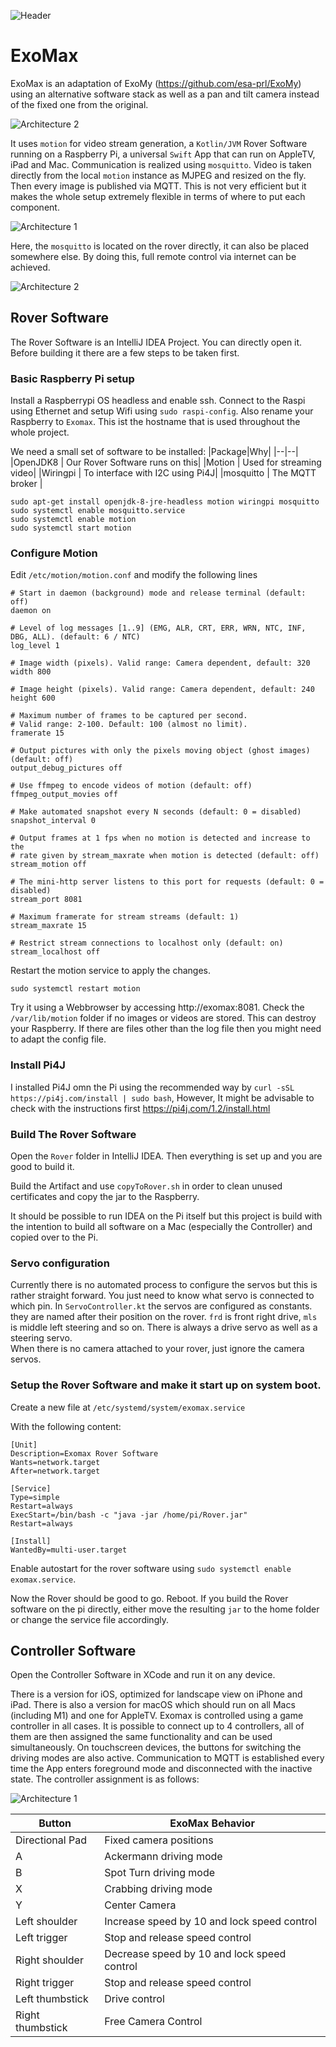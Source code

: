 ![Header](images/header.png)

# ExoMax

ExoMax is an adaptation of ExoMy (https://github.com/esa-prl/ExoMy) using an alternative software stack as well as a pan and tilt camera instead of the fixed one from the original.

![Architecture 2](images/exomax.png)

It uses `motion` for video stream generation, a `Kotlin/JVM` Rover Software running on a Raspberry Pi, a universal `Swift` App that can run on AppleTV, iPad and Mac.
Communication is realized using `mosquitto`. Video is taken directly from the local `motion` instance as MJPEG and resized on the fly. Then every image is published via MQTT. This is not very efficient but it makes the whole setup extremely flexible in terms of where to put each component.

![Architecture 1](images/arch_1.png)

Here, the `mosquitto` is located on the rover directly, it can also be placed somewhere else. By doing this, full remote control via internet can be achieved.

![Architecture 2](images/arch_2.png)


## Rover Software

The Rover Software is an IntelliJ IDEA Project. You can directly open it. Before building it there are a few steps to be taken first.

### Basic Raspberry Pi setup
Install a Raspberrypi OS headless and enable ssh. Connect to the Raspi using Ethernet and setup Wifi using `sudo raspi-config`. Also rename your Raspberry to `Exomax`. This ist the hostname that is used throughout the whole project.

We need a small set of software to be installed:
|Package|Why|
|--|--|
|OpenJDK8 | Our Rover Software runs on this|
|Motion | Used for streaming video|
|Wiringpi | To interface with I2C using Pi4J|
|mosquitto | The MQTT broker |

````
sudo apt-get install openjdk-8-jre-headless motion wiringpi mosquitto
sudo systemctl enable mosquitto.service
sudo systemctl enable motion
sudo systemctl start motion
````

### Configure Motion

Edit `/etc/motion/motion.conf` and modify the following lines
````
# Start in daemon (background) mode and release terminal (default: off)
daemon on

# Level of log messages [1..9] (EMG, ALR, CRT, ERR, WRN, NTC, INF, DBG, ALL). (default: 6 / NTC)
log_level 1

# Image width (pixels). Valid range: Camera dependent, default: 320
width 800

# Image height (pixels). Valid range: Camera dependent, default: 240
height 600

# Maximum number of frames to be captured per second.
# Valid range: 2-100. Default: 100 (almost no limit).
framerate 15

# Output pictures with only the pixels moving object (ghost images) (default: off)
output_debug_pictures off

# Use ffmpeg to encode videos of motion (default: off)
ffmpeg_output_movies off

# Make automated snapshot every N seconds (default: 0 = disabled)
snapshot_interval 0

# Output frames at 1 fps when no motion is detected and increase to the
# rate given by stream_maxrate when motion is detected (default: off)
stream_motion off

# The mini-http server listens to this port for requests (default: 0 = disabled)
stream_port 8081

# Maximum framerate for stream streams (default: 1)
stream_maxrate 15

# Restrict stream connections to localhost only (default: on)
stream_localhost off
````

Restart the motion service to apply the changes.

````
sudo systemctl restart motion
````

Try it using a Webbrowser by accessing http://exomax:8081.
Check the `/var/lib/motion` folder if no images or videos are stored. This can destroy your Raspberry. If there are files other than the log file then you might need to adapt the config file.

### Install Pi4J

I installed Pi4J omn the Pi using the recommended way by `curl -sSL https://pi4j.com/install | sudo bash`, However, It might be advisable to check with the instructions first https://pi4j.com/1.2/install.html

### Build The Rover Software
Open the `Rover` folder in IntelliJ IDEA. Then everything is set up and you are good to build it.

Build the Artifact and use `copyToRover.sh` in order to clean unused certificates and copy the jar to the Raspberry.

It should be possible to run IDEA on the Pi itself but this project is build with the intention to build all software on a Mac (especially the Controller) and copied over to the Pi.

### Servo configuration
Currently there is no automated process to configure the servos but this is rather straight forward. You just need to know what servo is connected to which pin. In `ServoController.kt` the servos are configured as constants. they are named after their position on the rover. `frd` is front right drive, `mls` is middle left steering and so on. There is always a drive servo as well as a steering servo.  
When there is no camera attached to your rover, just ignore the camera servos.


### Setup the Rover Software and make it start up on system boot.

Create a new file at `/etc/systemd/system/exomax.service`

With the following content:

````
[Unit]
Description=Exomax Rover Software
Wants=network.target
After=network.target

[Service]
Type=simple
Restart=always
ExecStart=/bin/bash -c "java -jar /home/pi/Rover.jar"
Restart=always

[Install]
WantedBy=multi-user.target
````

Enable autostart for the rover software using `sudo systemctl enable exomax.service`.

Now the Rover should be good to go. Reboot.
If you build the Rover software on the pi directly, either move the resulting `jar` to the home folder or change the service file accordingly.

## Controller Software

Open the Controller Software in XCode and run it on any device.

There is a version for iOS, optimized for landscape view on iPhone and iPad. There is also a version for macOS which should run on all Macs (including M1) and one for AppleTV. Exomax is controlled using a game controller in all cases. It is possible to connect up to 4 controllers, all of them are then assigned the same functionality and can be used simultaneously. On touchscreen devices, the buttons for switching the driving modes are also active.
Communication to MQTT is established every time the App enters foreground mode and disconnected with the inactive state. The controller assignment is as follows:

![Architecture 1](images/controller.png)


|Button|ExoMax Behavior|
|--|--|
|Directional Pad|	Fixed camera positions|
|A|Ackermann driving mode|
|B|Spot Turn driving mode|
|X|Crabbing driving mode|
|Y|Center Camera|
|Left shoulder|Increase speed by 10 and lock speed control|
|Left trigger|Stop and release speed control|
|Right shoulder|Decrease speed by 10 and lock speed control|
|Right trigger|Stop and release speed control|
|Left thumbstick|Drive control|
|Right thumbstick|Free Camera Control|
